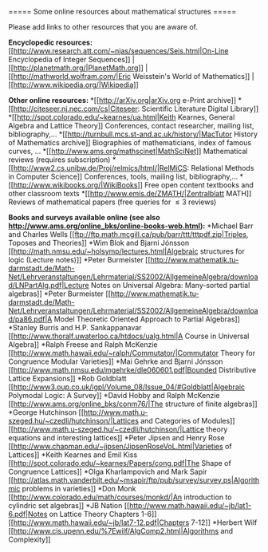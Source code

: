 ===== Some online resources about mathematical structures =====

Please add links to other resources that you are aware of.

**Encyclopedic resources:**
[[http://www.research.att.com/~njas/sequences/Seis.html|On-Line Encyclopedia of Integer Sequences]] |
[[http://planetmath.org/|PlanetMath.org]] |
[[http://mathworld.wolfram.com/|Eric Weisstein's World of Mathematics]] |
[[http://www.wikipedia.org/|Wikipedia]]

**Other online resources:**
  *[[http://arXiv.org|arXiv.org e-Print archive]]
  *[[http://citeseer.nj.nec.com/cs|Citeseer: Scientific Literature Digital Library]]
  *[[http://spot.colorado.edu/~kearnes/ua.html|Keith Kearnes, General Algebra and Lattice Theory]] Conferences, contact researcher, mailing list, bibliography,...
  *[[http://turnbull.mcs.st-and.ac.uk/history/|MacTutor History of Mathematics archive]] Biographies of mathematicians, index of famous curves, ...
  *[[http://www.ams.org/mathscinet|MathSciNet]] Mathematical reviews (requires subscription)
  *[[http://www2.cs.unibw.de/Proj/relmics/html/|RelMiCS: Relational Methods in Computer Science]] Conferences, tools, mailing list, bibliography,...
  *[[http://www.wikibooks.org/|WikiBooks]] Free open content textbooks and other classroom texts
  *[[http://www.emis.de/ZMATH/|Zentralblatt MATH]] Reviews of mathematical papers (free queries for $\le 3$ reviews)

**Books and surveys available online (see also http://www.ams.org/online_bks/online-books-web.html):**
  *Michael Barr and Charles Wells [[ftp://ftp.math.mcgill.ca/pub/barr/ttt/tttpdf.zip|Triples, Toposes and Theories]]
  *Wim Blok and Bjarni J&oacute;nsson [[http://math.nmsu.edu/~holsymp/lectures.html|Algebraic structures for logic (Lecture notes)]]
  *Peter Burmeister [[http://www.mathematik.tu-darmstadt.de/Math-Net/Lehrveranstaltungen/Lehrmaterial/SS2002/AllgemeineAlgebra/download/LNPartAlg.pdf|Lecture Notes on Universal Algebra: Many-sorted partial algebras]]
  *Peter Burmeister [[http://www.mathematik.tu-darmstadt.de/Math-Net/Lehrveranstaltungen/Lehrmaterial/SS2002/AllgemeineAlgebra/download/pa86.pdf|A Model Theoretic Oriented Approach to Partial Algebras]]
  *Stanley Burris and H.P. Sankappanavar [[http://www.thoralf.uwaterloo.ca/htdocs/ualg.html|A Course in Universal Algebra]]
  *Ralph Freese and Ralph McKenzie [[http://www.math.hawaii.edu/~ralph/Commutator/|Commutator Theory for Congruence Modular Varieties]]
  *Mai Gehrke and Bjarni J&oacute;nsson [[http://www.math.nmsu.edu/mgehrke/dle060601.pdf|Bounded Distributive Lattice Expansions]]
  *Rob Goldblatt [[http://www3.oup.co.uk/igpl/Volume_08/Issue_04/#Goldblatt|Algebraic Polymodal Logic: A Survey]]
  *David Hobby and Ralph McKenzie [[http://www.ams.org/online_bks/conm76/|The structure of finite algebras]]
  *George Hutchinson [[http://www.math.u-szeged.hu/~czedli/hutchinson/|Lattices and Categories of Modules]] [[http://www.math.u-szeged.hu/~czedli/hutchinson/|Lattice theory equations and interesting lattices]]
  *Peter Jipsen and Henry Rose [[http://www.chapman.edu/~jipsen/JipsenRoseVoL.html|Varieties of Lattices]]
  *Keith Kearnes and Emil Kiss [[http://spot.colorado.edu/~kearnes/Papers/cong.pdf|The Shape of Congruence Lattices]]
  *Olga Kharlampovich and Mark Sapir [[http://atlas.math.vanderbilt.edu/~msapir/ftp/pub/survey/survey.ps|Algorithmic problems in varieties]]
  *Don Monk [[http://www.colorado.edu/math/courses/monkd/|An introduction to cylindric set algebras]]
  *JB Nation [[http://www.math.hawaii.edu/~jb/lat1-6.pdf|Notes on Lattice Theory Chapters 1-6]] [[http://www.math.hawaii.edu/~jb/lat7-12.pdf|Chapters 7-12]]
  *Herbert Wilf [[http://www.cis.upenn.edu/%7Ewilf/AlgComp2.html|Algorithms and Complexity]]
